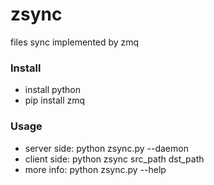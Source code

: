 # zsync
files sync implemented by zmq

### Install
* install python
* pip install zmq


### Usage
* server side: python zsync.py --daemon
* client side: python zsync src_path dst_path
* more info: python zsync.py --help

